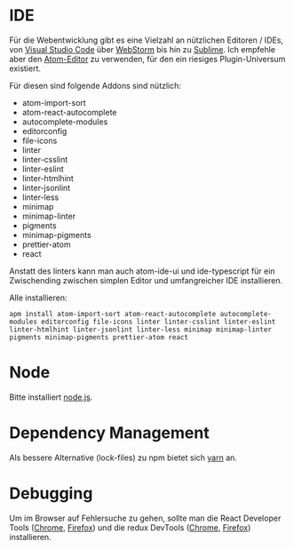 # IDE

Für die Webentwicklung gibt es eine Vielzahl an nützlichen Editoren / IDEs, von [Visual Studio Code](https://code.visualstudio.com/) über [WebStorm](https://www.jetbrains.com/webstorm/) bis hin zu [Sublime](https://www.sublimetext.com/). Ich empfehle aber den  [Atom-Editor](https://atom.io/) zu verwenden, für den ein riesiges Plugin-Universum existiert.

Für diesen sind folgende Addons sind nützlich:

* atom-import-sort
* atom-react-autocomplete
* autocomplete-modules
* editorconfig
* file-icons
* linter
* linter-csslint
* linter-eslint
* linter-htmlhint
* linter-jsonlint
* linter-less
* minimap
* minimap-linter
* pigments
* minimap-pigments
* prettier-atom
* react

Anstatt des linters kann man auch atom-ide-ui und ide-typescript für ein Zwischending zwischen simplen Editor und umfangreicher IDE installieren.

Alle installieren:

`apm install atom-import-sort atom-react-autocomplete autocomplete-modules editorconfig file-icons linter linter-csslint linter-eslint linter-htmlhint linter-jsonlint linter-less minimap minimap-linter pigments minimap-pigments prettier-atom react`

# Node

Bitte installiert [node.js](https://nodejs.org/en/).

# Dependency Management

Als bessere Alternative \(lock-files\) zu npm bietet sich [yarn](https://yarnpkg.com/lang/en/) an.

# Debugging

Um im Browser auf Fehlersuche zu gehen, sollte man die React Developer Tools \([Chrome](https://chrome.google.com/webstore/detail/react-developer-tools/fmkadmapgofadopljbjfkapdkoienihi), [Firefox](https://addons.mozilla.org/de/firefox/addon/react-devtools/)\) und die redux DevTools \([Chrome](https://chrome.google.com/webstore/detail/redux-devtools/lmhkpmbekcpmknklioeibfkpmmfibljd), [Firefox](https://addons.mozilla.org/de/firefox/addon/remotedev/)\) installieren.

